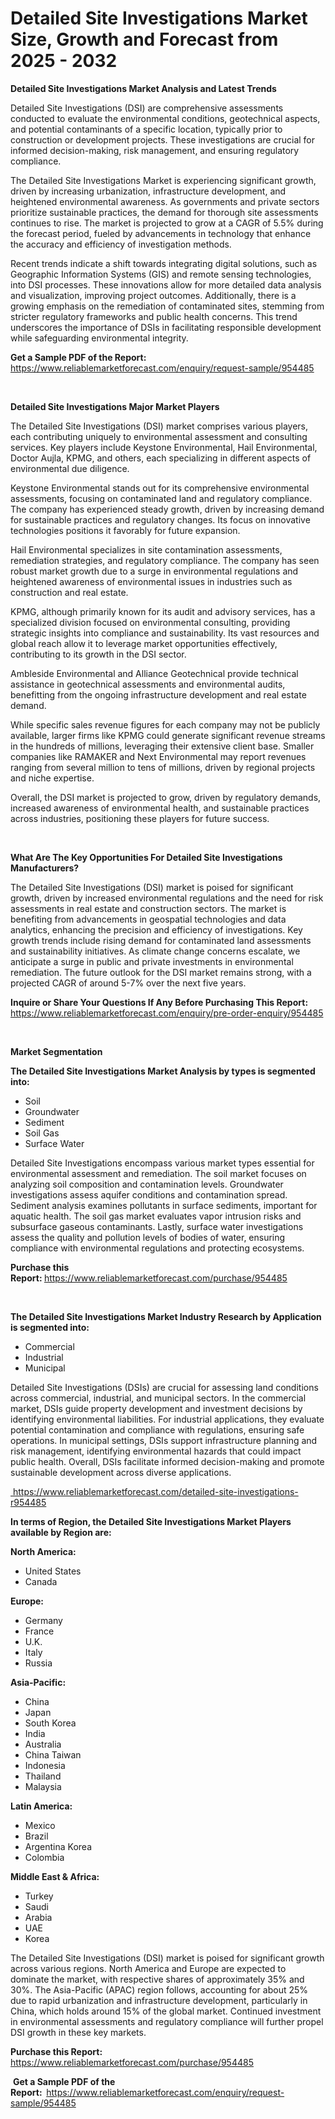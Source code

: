 <p><h1>Detailed Site Investigations Market Size, Growth and Forecast from 2025 - 2032</h1></p><p><strong>Detailed Site Investigations Market Analysis and Latest Trends</strong></p>
<p><p>Detailed Site Investigations (DSI) are comprehensive assessments conducted to evaluate the environmental conditions, geotechnical aspects, and potential contaminants of a specific location, typically prior to construction or development projects. These investigations are crucial for informed decision-making, risk management, and ensuring regulatory compliance.</p><p>The Detailed Site Investigations Market is experiencing significant growth, driven by increasing urbanization, infrastructure development, and heightened environmental awareness. As governments and private sectors prioritize sustainable practices, the demand for thorough site assessments continues to rise. The market is projected to grow at a CAGR of 5.5% during the forecast period, fueled by advancements in technology that enhance the accuracy and efficiency of investigation methods.</p><p>Recent trends indicate a shift towards integrating digital solutions, such as Geographic Information Systems (GIS) and remote sensing technologies, into DSI processes. These innovations allow for more detailed data analysis and visualization, improving project outcomes. Additionally, there is a growing emphasis on the remediation of contaminated sites, stemming from stricter regulatory frameworks and public health concerns. This trend underscores the importance of DSIs in facilitating responsible development while safeguarding environmental integrity.</p></p>
<p><strong>Get a Sample PDF of the Report:&nbsp;</strong> <a href="https://www.reliablemarketforecast.com/enquiry/request-sample/954485?utm_campaign=3284&utm_medium=2&utm_source=Github&utm_content=ia&utm_term=18042025&utm_id=detailed-site-investigations">https://www.reliablemarketforecast.com/enquiry/request-sample/954485</a></p>
<p>&nbsp;</p>
<p><strong>Detailed Site Investigations Major Market Players</strong></p>
<p><p>The Detailed Site Investigations (DSI) market comprises various players, each contributing uniquely to environmental assessment and consulting services. Key players include Keystone Environmental, Hail Environmental, Doctor Aujla, KPMG, and others, each specializing in different aspects of environmental due diligence.</p><p>Keystone Environmental stands out for its comprehensive environmental assessments, focusing on contaminated land and regulatory compliance. The company has experienced steady growth, driven by increasing demand for sustainable practices and regulatory changes. Its focus on innovative technologies positions it favorably for future expansion.</p><p>Hail Environmental specializes in site contamination assessments, remediation strategies, and regulatory compliance. The company has seen robust market growth due to a surge in environmental regulations and heightened awareness of environmental issues in industries such as construction and real estate.</p><p>KPMG, although primarily known for its audit and advisory services, has a specialized division focused on environmental consulting, providing strategic insights into compliance and sustainability. Its vast resources and global reach allow it to leverage market opportunities effectively, contributing to its growth in the DSI sector.</p><p>Ambleside Environmental and Alliance Geotechnical provide technical assistance in geotechnical assessments and environmental audits, benefitting from the ongoing infrastructure development and real estate demand. </p><p>While specific sales revenue figures for each company may not be publicly available, larger firms like KPMG could generate significant revenue streams in the hundreds of millions, leveraging their extensive client base. Smaller companies like RAMAKER and Next Environmental may report revenues ranging from several million to tens of millions, driven by regional projects and niche expertise.</p><p>Overall, the DSI market is projected to grow, driven by regulatory demands, increased awareness of environmental health, and sustainable practices across industries, positioning these players for future success.</p></p>
<p>&nbsp;</p>
<p><strong>What Are The Key Opportunities For Detailed Site Investigations Manufacturers?</strong></p>
<p><p>The Detailed Site Investigations (DSI) market is poised for significant growth, driven by increased environmental regulations and the need for risk assessments in real estate and construction sectors. The market is benefiting from advancements in geospatial technologies and data analytics, enhancing the precision and efficiency of investigations. Key growth trends include rising demand for contaminated land assessments and sustainability initiatives. As climate change concerns escalate, we anticipate a surge in public and private investments in environmental remediation. The future outlook for the DSI market remains strong, with a projected CAGR of around 5-7% over the next five years.</p></p>
<p><strong>Inquire or Share Your Questions If Any Before Purchasing This Report:</strong> <a href="https://www.reliablemarketforecast.com/enquiry/pre-order-enquiry/954485?utm_campaign=3284&utm_medium=2&utm_source=Github&utm_content=ia&utm_term=18042025&utm_id=detailed-site-investigations">https://www.reliablemarketforecast.com/enquiry/pre-order-enquiry/954485</a></p>
<p>&nbsp;</p>
<p><strong>Market Segmentation</strong></p>
<p><strong>The Detailed Site Investigations Market Analysis by types is segmented into:</strong></p>
<p><ul><li>Soil</li><li>Groundwater</li><li>Sediment</li><li>Soil Gas</li><li>Surface Water</li></ul></p>
<p><p>Detailed Site Investigations encompass various market types essential for environmental assessment and remediation. The soil market focuses on analyzing soil composition and contamination levels. Groundwater investigations assess aquifer conditions and contamination spread. Sediment analysis examines pollutants in surface sediments, important for aquatic health. The soil gas market evaluates vapor intrusion risks and subsurface gaseous contaminants. Lastly, surface water investigations assess the quality and pollution levels of bodies of water, ensuring compliance with environmental regulations and protecting ecosystems.</p></p>
<p><strong>Purchase this Report:&nbsp;</strong><a href="https://www.reliablemarketforecast.com/purchase/954485?utm_campaign=3284&utm_medium=2&utm_source=Github&utm_content=ia&utm_term=18042025&utm_id=detailed-site-investigations">https://www.reliablemarketforecast.com/purchase/954485</a></p>
<p>&nbsp;</p>
<p><strong>The Detailed Site Investigations Market Industry Research by Application is segmented into:</strong></p>
<p><ul><li>Commercial</li><li>Industrial‎</li><li>Municipal</li></ul></p>
<p><p>Detailed Site Investigations (DSIs) are crucial for assessing land conditions across commercial, industrial, and municipal sectors. In the commercial market, DSIs guide property development and investment decisions by identifying environmental liabilities. For industrial applications, they evaluate potential contamination and compliance with regulations, ensuring safe operations. In municipal settings, DSIs support infrastructure planning and risk management, identifying environmental hazards that could impact public health. Overall, DSIs facilitate informed decision-making and promote sustainable development across diverse applications.</p></p>
<p><a href="https://www.reliablemarketforecast.com/detailed-site-investigations-r954485?utm_campaign=3284&utm_medium=2&utm_source=Github&utm_content=ia&utm_term=18042025&utm_id=detailed-site-investigations">&nbsp;https://www.reliablemarketforecast.com/detailed-site-investigations-r954485</a></p>
<p><strong>In terms of Region, the Detailed Site Investigations Market Players available by Region are:</strong></p>
<p>
    <p> <strong> North America: </strong>
        <ul>
            <li>United States</li>
            <li>Canada</li>
        </ul>
        </p> 
    <p> <strong> Europe: </strong>
        <ul>
            <li>Germany</li>
            <li>France</li>
            <li>U.K.</li>
            <li>Italy</li>
            <li>Russia</li>
        </ul>
        </p> 
    <p> <strong> Asia-Pacific: </strong>
        <ul>
            <li>China</li>
            <li>Japan</li>
            <li>South Korea</li>
            <li>India</li>
            <li>Australia</li>
            <li>China Taiwan</li>
            <li>Indonesia</li>
            <li>Thailand</li>
            <li>Malaysia</li>
        </ul>
        </p> 
    <p> <strong> Latin America: </strong>
        <ul>
            <li>Mexico</li>
            <li>Brazil</li>
            <li>Argentina Korea</li>
            <li>Colombia</li>
        </ul>
        </p> 
    <p> <strong> Middle East & Africa: </strong>
        <ul>
            <li>Turkey</li>
            <li>Saudi</li>
            <li>Arabia</li>
            <li>UAE</li>
            <li>Korea</li>
        </ul>
    </p>
    </p>
<p><p>The Detailed Site Investigations (DSI) market is poised for significant growth across various regions. North America and Europe are expected to dominate the market, with respective shares of approximately 35% and 30%. The Asia-Pacific (APAC) region follows, accounting for about 25% due to rapid urbanization and infrastructure development, particularly in China, which holds around 15% of the global market. Continued investment in environmental assessments and regulatory compliance will further propel DSI growth in these key markets.</p></p>
<p><strong>Purchase this Report: </strong><a href="https://www.reliablemarketforecast.com/purchase/954485?utm_campaign=3284&utm_medium=2&utm_source=Github&utm_content=ia&utm_term=18042025&utm_id=detailed-site-investigations">https://www.reliablemarketforecast.com/purchase/954485</a></p>
<p>&nbsp;<strong>Get a Sample PDF of the Report:&nbsp;&nbsp;</strong><a href="https://www.reliablemarketforecast.com/enquiry/request-sample/954485?utm_campaign=3284&utm_medium=2&utm_source=Github&utm_content=ia&utm_term=18042025&utm_id=detailed-site-investigations">https://www.reliablemarketforecast.com/enquiry/request-sample/954485</a></p>
<p><strong></strong></p>
<p><p></p><p></p><p></p></p>